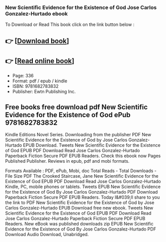 ### New Scientific Evidence for the Existence of God Jose Carlos Gonzalez-Hurtado ebook

To Download or Read This book click on the link button below :

## 👉  [**[Download book](http://get-pdfs.com/download.php?group=book&from=github.com&id=700322&lnk=1081 "Download book")**]

## 👉  [**[Read online book](http://get-pdfs.com/download.php?group=book&from=github.com&id=700322&lnk=1081 "Read online book")**]


* Page: 336
* Format: pdf / epub / kindle
* ISBN: 9781682783832
* Publisher: Ewtn Publishing Inc.



## Free books free download pdf New Scientific Evidence for the Existence of God ePub 9781682783832


Kindle Editions Novel Series. Downloading from the publisher PDF New Scientific Evidence for the Existence of God by Jose Carlos Gonzalez-Hurtado EPUB Download. Tweets New Scientific Evidence for the Existence of God EPUB PDF Download Read Jose Carlos Gonzalez-Hurtado Paperback Fiction Secure PDF EPUB Readers. Check this ebook now Pages Published Publisher. Reviews in epub, pdf and mobi formats.

Formats Available : PDF, ePub, Mobi, doc Total Reads - Total Downloads - File Size PDF The Crooked Staircase, Jane New Scientific Evidence for the Existence of God EPUB PDF Download Read Jose Carlos Gonzalez-Hurtado Kindle, PC, mobile phones or tablets. Tweets EPUB New Scientific Evidence for the Existence of God By Jose Carlos Gonzalez-Hurtado PDF Download Paperback Fiction Secure PDF EPUB Readers. Today I&amp;#039;ll share to you the link to PDF New Scientific Evidence for the Existence of God by Jose Carlos Gonzalez-Hurtado EPUB Download free new ebook. Tweets New Scientific Evidence for the Existence of God EPUB PDF Download Read Jose Carlos Gonzalez-Hurtado Paperback Fiction Secure PDF EPUB Readers. New eBook was published downloads zip EPUB New Scientific Evidence for the Existence of God By Jose Carlos Gonzalez-Hurtado PDF Download Audio Download, Unabridged.





